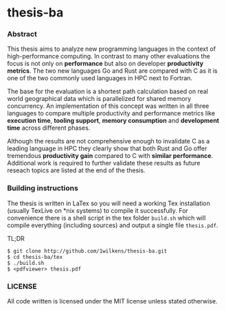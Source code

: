 # thesis-ba

### Abstract

This thesis aims to analyze new programming languages in the context of high-performance computing. In contrast to many other evaluations the focus is not only on **performance** but also on developer **productivity metrics**. The two new languages Go and Rust are compared with C as it is one of the two commonly used languages in HPC next to Fortran.

The base for the evaluation is a shortest path calculation based on real world geographical data which is parallelized for shared memory concurrency. An implementation of this concept was written in all three languages to compare multiple productivity and performance metrics like **execution time**, **tooling support**, **memory consumption** and **development time** across different phases.

Although the results are not comprehensive enough to invalidate C as a leading language in HPC they clearly show that both Rust and Go offer tremendous **productivity gain** compared to C with **similar performance**. Additional work is required to further validate these results as future reseach topics are listed at the end of the thesis.

### Building instructions

The thesis is written in LaTex so you will need a working Tex installation (usually TexLive on *nix systems) to compile it successfully. For convenience there is a shell script in the tex folder `build.sh` which will compile everything (including sources) and output a single file `thesis.pdf`.

TL;DR

    $ git clone http://github.com/1wilkens/thesis-ba.git
    $ cd thesis-ba/tex
    $ ./build.sh
    $ <pdfviewer> thesis.pdf

### LICENSE

All code written is licensed under the MIT license unless stated otherwise.
